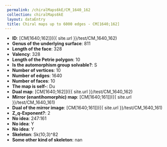 ```yaml
--- 
 permalink: /chiralMaps6kE/CM_1640_162 
 collection: chiralMaps6kE
 layout: dataEntry
 title: Chiral maps up to 6000 edges - CM[1640;162]
---
```


- **ID**: [CM[1640;162]]({{ site.url }}/test/CM_1640_162)
- **Genus of the underlying surface**: 811
- **Length of the face**: 328
- **Valency**: 328
- **Length of the Petrie polygon**: 10
- **Is the automorphism group solvable?**: S
- **Number of vertices**: 10
- **Number of edges**: 1640
- **Number of faces**: 10
- **The map is self-**: Du
- **Dual map**: [CM[1640;162]]({{ site.url }}/test/CM_1640_162)
- **Mirror (enantihomorphic) map**: [CM[1640;161]]({{ site.url }}/test/CM_1640_161)
- **Dual of the mirror image**: [CM[1640;161]]({{ site.url }}/test/CM_1640_161)
- **Z_q-Exponent?**: 2
- **No idea**:  247:161
- **No idea**: Y
- **No idea**: Y
- **Skeleton**: Sk(10;3)^82
- **Some other kind of skeleton**: nan
